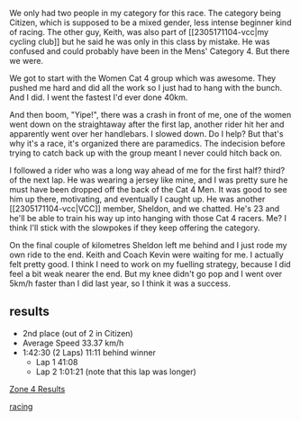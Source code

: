 We only had two people in my category for this race. The category being Citizen, which is supposed to be a mixed gender, less intense beginner kind of racing. The other guy, Keith, was also part of [[2305171104-vcc|my cycling club]] but he said he was only in this class by mistake. He was confused and could probably have been in the Mens' Category 4. But there we were. 

We got to start with the Women Cat 4 group which was awesome. They pushed me hard and did all the work so I just had to hang with the bunch. And I did. I went the fastest I'd ever done 40km. 

And then boom, "Yipe!", there was a crash in front of me, one of the women went down on the straightaway after the first lap, another rider hit her and apparently went over her handlebars. I slowed down. Do I help? But that's why it's a race, it's organized there are paramedics. The indecision before trying to catch back up with the group meant I never could hitch back on.

I followed a rider who was a long way ahead of me for the first half? third? of the next lap. He was wearing a jersey like mine, and I was pretty sure he must have been dropped off the back of the Cat 4 Men. It was good to see him up there, motivating, and eventually I caught up. He was another [[2305171104-vcc|VCC]] member, Sheldon, and we chatted. He's 23 and he'll be able to train his way up into hanging with those Cat 4 racers. Me? I think I'll stick with the slowpokes if they keep offering the category.

On the final couple of kilometres Sheldon left me behind and I just rode my own ride to the end. Keith and Coach Kevin were waiting for me. I actually felt pretty good. I think I need to work on my fuelling strategy, because I did feel a bit weak nearer the end. But my knee didn't go pop and I went over 5km/h faster than I did last year, so I think it was a success.

## results
* 2nd place (out of 2 in Citizen)
* Average Speed 33.37 km/h
* 1:42:30 (2 Laps) 11:11 behind winner
	* Lap 1 41:08
	* Lap 2 1:01:21 (note that this lap was longer)

[Zone 4 Results](https://zone4.ca/race/2023-05-27/41824afc/results)

[racing](racing.md)